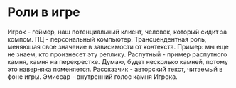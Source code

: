 # Роли в игре

Игрок - геймер, наш потенциальный клиент, человек, который сидит за компом.
ПЦ - персональный компьютер. Трансцендентная роль, меняющая свое значение в зависимости от контекста. Пример: мы еще не знаем, кто произнесет эту реплику.
Распутный - пример распутного камня, камня на перекрестке. Думаю, будет несколько камней, потому это наверняка поменяется.
Рассказчик - авторский текст, читаемый в фоне игры.
Эмиссар - внутренний голос камня Игрока.
